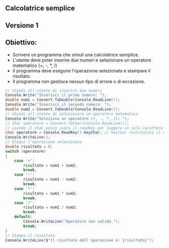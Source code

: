 ## Calcolatrice semplice

## Versione 1

## Obiettivo:

- Scrivere un programma che simuli una calcolatrice semplice.
- L'utente deve poter inserire due numeri e selezionare un operatore matematico (+, -, *, /)
- Il programma deve eseguire l'operazione selezionata e stampare il risultato.
- Il programma non gestisce nessun tipo di errore o di eccezione.

```csharp
// Chiedi all'utente di inserire due numeri
Console.Write("Inserisci il primo numero: ");
double num1 = Convert.ToDouble(Console.ReadLine());
Console.Write("Inserisci il secondo numero: ");
double num2 = Convert.ToDouble(Console.ReadLine());
// Chiedi all'utente di selezionare un operatore matematico
Console.Write("Seleziona un operatore (+, -, *, /): ");
// char operatore = Convert.ToChar(Console.ReadLine());
// usando il char posso usare il readkey per leggere un solo carattere
char operatore = Console.ReadKey().KeyChar; // keyChar restituisce il carattere premuto dall'utente senza dover premere invio
Console.WriteLine();
// Esegui l'operazione selezionata
double risultato = 0;
switch (operatore)
{
    case '+':
        risultato = num1 + num2;
        break;
    case '-':
        risultato = num1 - num2;
        break;
    case '*':
        risultato = num1 * num2;
        break;
    case '/':
        risultato = num1 / num2;
        break;
    default:
        Console.WriteLine("Operatore non valido.");
        break;
}
// Stampa il risultato
Console.WriteLine($"Il risultato dell'operazione è: {risultato}");
```
